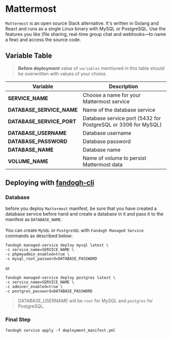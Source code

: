 # Mattermost
`Mattermost` is an open source Slack alternative. It's written in Golang and React and runs as a single Linux binary with MySQL or PostgreSQL. Use the features you like (file sharing, real-time group chat and webhooks—to name a few) and access the source code.

## Variable Table

>  **Before deployment** value of `variables` mentioned in this table should be overwritten with values of your choice.

|Variable | Description |
|--- |--- |
|**SERVICE_NAME** | Choose a name for your Mattermost service
|**DATABASE_SERVICE_NAME** | Name of the database service
|**DATABASE_SERVICE_PORT** | Database service port (5432 for PostgreSQL or 3306 for MySQL)
|**DATABASE_USERNAME** | Database username
|**DATABASE_PASSWORD** | Database password
|**DATABASE_NAME** | Database name
|**VOLUME_NAME** | Name of volume to persist Mattermost data

## Deploying with [fandogh-cli](https://docs.fandogh.cloud/docs/service-manifest.html#%D9%85%D8%A7%D9%86%DB%8C%D9%81%D8%B3%D8%AA-%D8%B3%D8%B1%D9%88%DB%8C%D8%B3-%DA%86%DB%8C%D8%B3%D8%AA)

### Database
before you deploy `Mattermost` manifest, be sure that you have created a database service before hand and create a database in it and pass it to the manifest as `DATABASE_NAME`.
<br/><br/>
You can create `MySQL` or `PostgreSQL` with `Fandogh Managed Service` commands as described below:
```
fandogh managed-service deploy mysql latest \
-c service_name=SERVICE_NAME \
-c phpmyadmin_enabled=true \
-c mysql_root_password=DATABASE_PASSWORD
```
or
```
fandogh managed-service deploy postgres latest \
-c service_name=SERVICE_NAME \
-c adminer_enabled=true \
-c postgres_password=DATABASE_PASSWORD
```
> DATABASE_USERNAME will be `root` for MySQL and `postgres` for PostgreSQL.

### Final Step
```
fandogh service apply -f deployment_manifest.yml
```

